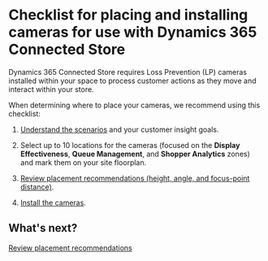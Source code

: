 

# Checklist for placing and installing cameras for use with Dynamics 365 Connected Store

Dynamics 365 Connected Store requires Loss Prevention (LP) cameras installed within your space to process customer actions as they 
move and interact within your store.

When determining where to place your cameras, we recommend using this checklist:

1.	[Understand the scenarios](camera-placement-general.md) and your customer insight goals.

2.	Select up to 10 locations for the cameras (focused on the **Display Effectiveness**, **Queue Management**, and **Shopper Analytics** zones) and mark them on your site floorplan.

3.	[Review placement recommendations (height, angle, and focus-point distance)](camera-placement-recommendations.md).

4.	[Install the cameras](install-cameras.md).

## What's next?

[Review placement recommendations](camera-placement-general.md)
